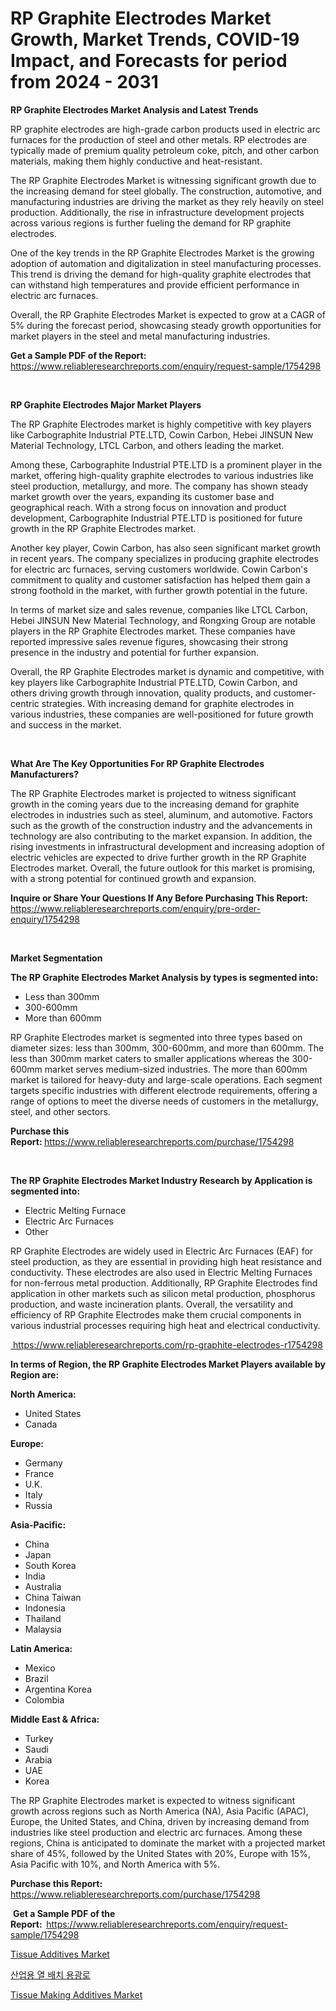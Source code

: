 <p><h1>RP Graphite Electrodes Market Growth, Market Trends, COVID-19 Impact, and Forecasts for period from 2024 - 2031</h1></p><p><strong>RP Graphite Electrodes Market Analysis and Latest Trends</strong></p>
<p><p>RP graphite electrodes are high-grade carbon products used in electric arc furnaces for the production of steel and other metals. RP electrodes are typically made of premium quality petroleum coke, pitch, and other carbon materials, making them highly conductive and heat-resistant.</p><p>The RP Graphite Electrodes Market is witnessing significant growth due to the increasing demand for steel globally. The construction, automotive, and manufacturing industries are driving the market as they rely heavily on steel production. Additionally, the rise in infrastructure development projects across various regions is further fueling the demand for RP graphite electrodes.</p><p>One of the key trends in the RP Graphite Electrodes Market is the growing adoption of automation and digitalization in steel manufacturing processes. This trend is driving the demand for high-quality graphite electrodes that can withstand high temperatures and provide efficient performance in electric arc furnaces.</p><p>Overall, the RP Graphite Electrodes Market is expected to grow at a CAGR of 5% during the forecast period, showcasing steady growth opportunities for market players in the steel and metal manufacturing industries.</p></p>
<p><strong>Get a Sample PDF of the Report:&nbsp;</strong> <a href="https://www.reliableresearchreports.com/enquiry/request-sample/1754298">https://www.reliableresearchreports.com/enquiry/request-sample/1754298</a></p>
<p>&nbsp;</p>
<p><strong>RP Graphite Electrodes Major Market Players</strong></p>
<p><p>The RP Graphite Electrodes market is highly competitive with key players like Carbographite Industrial PTE.LTD, Cowin Carbon, Hebei JINSUN New Material Technology, LTCL Carbon, and others leading the market. </p><p>Among these, Carbographite Industrial PTE.LTD is a prominent player in the market, offering high-quality graphite electrodes to various industries like steel production, metallurgy, and more. The company has shown steady market growth over the years, expanding its customer base and geographical reach. With a strong focus on innovation and product development, Carbographite Industrial PTE.LTD is positioned for future growth in the RP Graphite Electrodes market. </p><p>Another key player, Cowin Carbon, has also seen significant market growth in recent years. The company specializes in producing graphite electrodes for electric arc furnaces, serving customers worldwide. Cowin Carbon's commitment to quality and customer satisfaction has helped them gain a strong foothold in the market, with further growth potential in the future. </p><p>In terms of market size and sales revenue, companies like LTCL Carbon, Hebei JINSUN New Material Technology, and Rongxing Group are notable players in the RP Graphite Electrodes market. These companies have reported impressive sales revenue figures, showcasing their strong presence in the industry and potential for further expansion. </p><p>Overall, the RP Graphite Electrodes market is dynamic and competitive, with key players like Carbographite Industrial PTE.LTD, Cowin Carbon, and others driving growth through innovation, quality products, and customer-centric strategies. With increasing demand for graphite electrodes in various industries, these companies are well-positioned for future growth and success in the market.</p></p>
<p>&nbsp;</p>
<p><strong>What Are The Key Opportunities For RP Graphite Electrodes Manufacturers?</strong></p>
<p><p>The RP Graphite Electrodes market is projected to witness significant growth in the coming years due to the increasing demand for graphite electrodes in industries such as steel, aluminum, and automotive. Factors such as the growth of the construction industry and the advancements in technology are also contributing to the market expansion. In addition, the rising investments in infrastructural development and increasing adoption of electric vehicles are expected to drive further growth in the RP Graphite Electrodes market. Overall, the future outlook for this market is promising, with a strong potential for continued growth and expansion.</p></p>
<p><strong>Inquire or Share Your Questions If Any Before Purchasing This Report:</strong> <a href="https://www.reliableresearchreports.com/enquiry/pre-order-enquiry/1754298">https://www.reliableresearchreports.com/enquiry/pre-order-enquiry/1754298</a></p>
<p>&nbsp;</p>
<p><strong>Market Segmentation</strong></p>
<p><strong>The RP Graphite Electrodes Market Analysis by types is segmented into:</strong></p>
<p><ul><li>Less than 300mm</li><li>300-600mm</li><li>More than 600mm</li></ul></p>
<p><p>RP Graphite Electrodes market is segmented into three types based on diameter sizes: less than 300mm, 300-600mm, and more than 600mm. The less than 300mm market caters to smaller applications whereas the 300-600mm market serves medium-sized industries. The more than 600mm market is tailored for heavy-duty and large-scale operations. Each segment targets specific industries with different electrode requirements, offering a range of options to meet the diverse needs of customers in the metallurgy, steel, and other sectors.</p></p>
<p><strong>Purchase this Report:&nbsp;</strong><a href="https://www.reliableresearchreports.com/purchase/1754298">https://www.reliableresearchreports.com/purchase/1754298</a></p>
<p>&nbsp;</p>
<p><strong>The RP Graphite Electrodes Market Industry Research by Application is segmented into:</strong></p>
<p><ul><li>Electric Melting Furnace</li><li>Electric Arc Furnaces</li><li>Other</li></ul></p>
<p><p>RP Graphite Electrodes are widely used in Electric Arc Furnaces (EAF) for steel production, as they are essential in providing high heat resistance and conductivity. These electrodes are also used in Electric Melting Furnaces for non-ferrous metal production. Additionally, RP Graphite Electrodes find application in other markets such as silicon metal production, phosphorus production, and waste incineration plants. Overall, the versatility and efficiency of RP Graphite Electrodes make them crucial components in various industrial processes requiring high heat and electrical conductivity.</p></p>
<p><a href="https://www.reliableresearchreports.com/rp-graphite-electrodes-r1754298">&nbsp;https://www.reliableresearchreports.com/rp-graphite-electrodes-r1754298</a></p>
<p><strong>In terms of Region, the RP Graphite Electrodes Market Players available by Region are:</strong></p>
<p>
    <p> <strong> North America: </strong>
        <ul>
            <li>United States</li>
            <li>Canada</li>
        </ul>
        </p> 
    <p> <strong> Europe: </strong>
        <ul>
            <li>Germany</li>
            <li>France</li>
            <li>U.K.</li>
            <li>Italy</li>
            <li>Russia</li>
        </ul>
        </p> 
    <p> <strong> Asia-Pacific: </strong>
        <ul>
            <li>China</li>
            <li>Japan</li>
            <li>South Korea</li>
            <li>India</li>
            <li>Australia</li>
            <li>China Taiwan</li>
            <li>Indonesia</li>
            <li>Thailand</li>
            <li>Malaysia</li>
        </ul>
        </p> 
    <p> <strong> Latin America: </strong>
        <ul>
            <li>Mexico</li>
            <li>Brazil</li>
            <li>Argentina Korea</li>
            <li>Colombia</li>
        </ul>
        </p> 
    <p> <strong> Middle East & Africa: </strong>
        <ul>
            <li>Turkey</li>
            <li>Saudi</li>
            <li>Arabia</li>
            <li>UAE</li>
            <li>Korea</li>
        </ul>
    </p>
    </p>
<p><p>The RP Graphite Electrodes market is expected to witness significant growth across regions such as North America (NA), Asia Pacific (APAC), Europe, the United States, and China, driven by increasing demand from industries like steel production and electric arc furnaces. Among these regions, China is anticipated to dominate the market with a projected market share of 45%, followed by the United States with 20%, Europe with 15%, Asia Pacific with 10%, and North America with 5%.</p></p>
<p><strong>Purchase this Report: </strong><a href="https://www.reliableresearchreports.com/purchase/1754298">https://www.reliableresearchreports.com/purchase/1754298</a></p>
<p>&nbsp;<strong>Get a Sample PDF of the Report:&nbsp;&nbsp;</strong><a href="https://www.reliableresearchreports.com/enquiry/request-sample/1754298">https://www.reliableresearchreports.com/enquiry/request-sample/1754298</a></p>
<p><strong></strong></p>
<p><p><a href="https://github.com/phuonganhit041011/Market-Research-Report-List-1/blob/main/tissue-additives-market.md">Tissue Additives Market</a></p><p><a href="https://github.com/JackieFauhey9089475/Market-Research-Report-List-2/blob/main/2136764119943.md">산업용 열 배치 용광로</a></p><p><a href="https://github.com/nhteumcc68/Market-Research-Report-List-1/blob/main/tissue-making-additives-market.md">Tissue Making Additives Market</a></p></p>